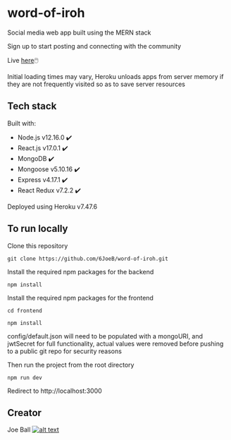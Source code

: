 # word-of-iroh 

Social media web app built using the MERN stack

Sign up to start posting and connecting with the community

Live [here](https://wordofiroh.herokuapp.com)🖱️

Initial loading times may vary, Heroku unloads apps from server memory if they are not frequently visited so as to save server resources

## Tech stack

Built with:

- Node.js v12.16.0 ✔️
- React.js v17.0.1 ✔️
- MongoDB ✔️
- Mongoose v5.10.16 ✔️
- Express v4.17.1 ✔️
- React Redux v7.2.2 ✔️

Deployed using Heroku v7.47.6

## To run locally

Clone this repository
```
git clone https://github.com/6JoeB/word-of-iroh.git
```

Install the required npm packages for the backend
```
npm install
```

Install the required npm packages for the frontend
```
cd frontend
```
```
npm install
```
config/default.json will need to be populated with a mongoURI, and jwtSecret for full functionality, actual values were removed before pushing to a public git repo for security reasons

Then run the project from the root directory
```
npm run dev
```

Redirect to http://localhost:3000

## Creator

Joe Ball [![alt text][1.1]][1]

[1.1]: http://i.imgur.com/9I6NRUm.png
[1]: http://www.github.com/6joeb

